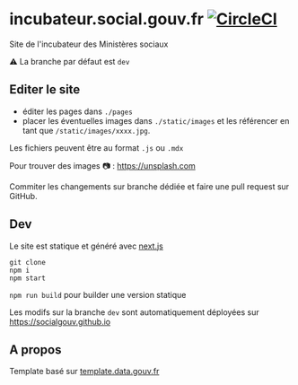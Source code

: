 # incubateur.social.gouv.fr [![CircleCI](https://circleci.com/gh/SocialGouv/socialgouv.github.io.svg?style=svg)](https://circleci.com/gh/SocialGouv/socialgouv.github.io)

Site de l'incubateur des Ministères sociaux

⚠ La branche par défaut est `dev`

## Editer le site

 - éditer les pages dans `./pages`
 - placer les éventuelles images dans `./static/images` et les référencer en tant que `/static/images/xxxx.jpg`.

Les fichiers peuvent être au format `.js` ou `.mdx`

Pour trouver des images 📷 : https://unsplash.com

Commiter les changements sur branche dédiée et faire une pull request sur GitHub.

## Dev

Le site est statique et généré avec [next.js](https://github.com/zeit/next.js)

```
git clone
npm i
npm start
```

`npm run build` pour builder une version statique

Les modifs sur la branche `dev` sont automatiquement déployées sur https://socialgouv.github.io

## A propos

Template basé sur [template.data.gouv.fr](https://github.com/etalab/template.data.gouv.fr)

